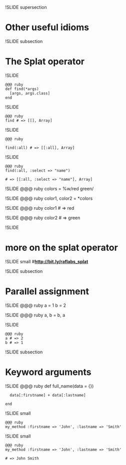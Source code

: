 !SLIDE supersection

# Other useful idioms

!SLIDE subsection

# The Splat operator

!SLIDE

    @@@ ruby
    def find(*args)
      [args, args.class]
    end
    
!SLIDE

    @@@ ruby
    find # => [[], Array]

!SLIDE

    @@@ ruby
    
    find(:all) # => [[:all], Array]
    
!SLIDE

    @@@ ruby
    find(:all, :select => "name")
    
    # => [[:all, :select => "name"], Array]
    
!SLIDE
    @@@ ruby
    colors = %w/red green/
    
!SLIDE
    @@@ ruby
    color1, color2 = *colors

!SLIDE
    @@@ ruby
    color1 # => red

!SLIDE
    @@@ ruby
    color2 # => green
    
!SLIDE
# more on the splat operator

!SLIDE small
#**http://bit.ly/raflabs_splat**

!SLIDE subsection

# Parallel assignment

!SLIDE
    @@@ ruby
    a = 1
    b = 2

!SLIDE
    @@@ ruby
    a, b = b, a
  
!SLIDE
    
    @@@ ruby
    a # => 2
    b # => 1

!SLIDE subsection
# Keyword arguments

!SLIDE
    @@@ ruby
    def full_name(data = {})
      
      data[:firstname] + data[:lastname]
      
    end

!SLIDE small

    @@@ ruby
    my_method :firstname => 'John', :lastname => 'Smith'
    
!SLIDE small

    @@@ ruby
    my_method :firstname => 'John', :lastname => 'Smith'
    
    # => John Smith
